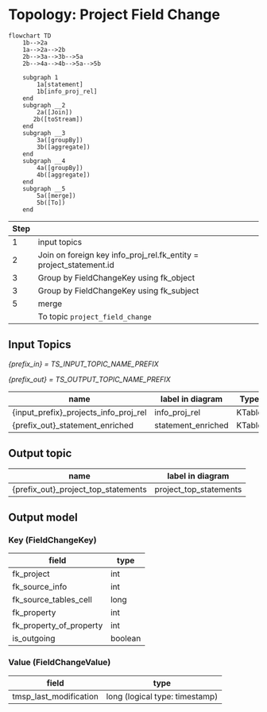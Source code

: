 # Topology: Project Field Change

```mermaid
flowchart TD
    1b-->2a
    1a-->2a-->2b    
    2b-->3a-->3b-->5a
    2b-->4a-->4b-->5a-->5b
   
    subgraph 1
        1a[statement]
        1b[info_proj_rel]
    end
    subgraph __2
        2a([Join])
       2b([toStream])
    end  
    subgraph __3
        3a([groupBy])
        3b([aggregate])
    end
    subgraph __4
        4a([groupBy])
        4b([aggregate])
    end
    subgraph __5
        5a([merge])
        5b([To])
    end  

```

| Step |                                                                    |
|------|--------------------------------------------------------------------|
| 1    | input topics                                                       |
| 2    | Join on foreign key info_proj_rel.fk_entity = project_statement.id |
| 3    | Group by FieldChangeKey using fk_object                            |
| 3    | Group by FieldChangeKey using fk_subject                           |
| 5    | merge                                                              |
|      | To topic `project_field_change`                                    |

## Input Topics

_{prefix_in} = TS_INPUT_TOPIC_NAME_PREFIX_

_{prefix_out} = TS_OUTPUT_TOPIC_NAME_PREFIX_

| name                                  | label in diagram   | Type   |
|---------------------------------------|--------------------|--------|
| {input_prefix}_projects_info_proj_rel | info_proj_rel      | KTable |
| {prefix_out}_statement_enriched       | statement_enriched | KTable |

## Output topic

| name                                | label in diagram       |
|-------------------------------------|------------------------|
| {prefix_out}_project_top_statements | project_top_statements |

## Output model

### Key (FieldChangeKey)

| field                   | type    |
|-------------------------|---------|
| fk_project              | int     |
| fk_source_info          | int     |
| fk_source_tables_cell   | long    |
| fk_property             | int     |
| fk_property_of_property | int     |
| is_outgoing             | boolean |

### Value (FieldChangeValue)

| field                  | type                           |
|------------------------|--------------------------------|
| tmsp_last_modification | long (logical type: timestamp) |

